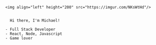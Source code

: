     <img align="left" height="200" src="https://imgur.com/NKsWtHd"/>
 
   
      Hi there, I'm Michael!
    
    - Full Stack Developer
    - React, Node, Javascript
    - Game lover
    

